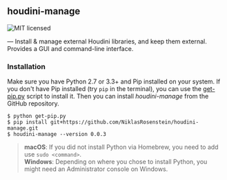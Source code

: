 ## houdini-manage

![MIT licensed](https://img.shields.io/badge/License-MIT-yellow.svg)

&mdash; Install & manage external Houdini libraries, and keep them external.
Provides a GUI and command-line interface.

### Installation

  [get-pip.py]: https://bootstrap.pypa.io/get-pip.py

Make sure you have Python 2.7 or 3.3+ and Pip installed on your system. If
you don't have Pip installed (try `pip` in the terminal), you can use the
[get-pip.py] script to install it. Then you can install *houdini-manage*
from the GitHub repository.

    $ python get-pip.py
    $ pip install git+https://github.com/NiklasRosenstein/houdini-manage.git
    $ houdini-manage --version 0.0.3

> **macOS**: If you did not install Python via Homebrew, you need to add
> use `sudo <command>`.  
> **Windows**: Depending on where you chose to install Python, you might need
> an Administrator console on Windows.
